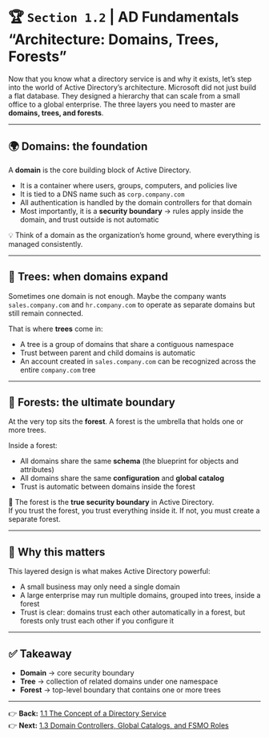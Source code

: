 # 🏆 `Section 1.2` | AD Fundamentals **“Architecture: Domains, Trees, Forests”**

Now that you know what a directory service is and why it exists, let’s step into the world of Active Directory’s architecture. Microsoft did not just build a flat database. They designed a hierarchy that can scale from a small office to a global enterprise. The three layers you need to master are **domains, trees, and forests**.

---

## 🌍 Domains: the foundation
A **domain** is the core building block of Active Directory.  
- It is a container where users, groups, computers, and policies live  
- It is tied to a DNS name such as `corp.company.com`  
- All authentication is handled by the domain controllers for that domain  
- Most importantly, it is a **security boundary** → rules apply inside the domain, and trust outside is not automatic  

💡 Think of a domain as the organization’s home ground, where everything is managed consistently.

---

## 🌳 Trees: when domains expand
Sometimes one domain is not enough. Maybe the company wants `sales.company.com` and `hr.company.com` to operate as separate domains but still remain connected.  

That is where **trees** come in:  
- A tree is a group of domains that share a contiguous namespace  
- Trust between parent and child domains is automatic  
- An account created in `sales.company.com` can be recognized across the entire `company.com` tree  

---

## 🌲 Forests: the ultimate boundary
At the very top sits the **forest**. A forest is the umbrella that holds one or more trees.  

Inside a forest:  
- All domains share the same **schema** (the blueprint for objects and attributes)  
- All domains share the same **configuration** and **global catalog**  
- Trust is automatic between domains inside the forest  

🔑 The forest is the **true security boundary** in Active Directory.  
If you trust the forest, you trust everything inside it. If not, you must create a separate forest.

---

## 🔑 Why this matters
This layered design is what makes Active Directory powerful:  
- A small business may only need a single domain  
- A large enterprise may run multiple domains, grouped into trees, inside a forest  
- Trust is clear: domains trust each other automatically in a forest, but forests only trust each other if you configure it  

---

## ✅ Takeaway
- **Domain** → core security boundary  
- **Tree** → collection of related domains under one namespace  
- **Forest** → top-level boundary that contains one or more trees  

---

👉 **Back:** [1.1 The Concept of a Directory Service](./1.01-directory-service.md)  
👉 **Next:** [1.3 Domain Controllers, Global Catalogs, and FSMO Roles](./1.03-dcs-gc-fsmo.md)
